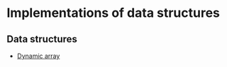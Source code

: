 # Implementations of data structures

## Data structures
* [Dynamic array](https://github.com/dimitrinavasileva/Data_structures/tree/master/DynamicArray)